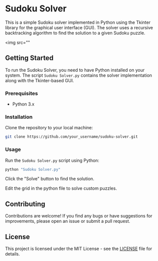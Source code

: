 # Sudoku Solver

This is a simple Sudoku solver implemented in Python using the Tkinter library for the graphical user interface (GUI). The solver uses a recursive backtracking algorithm to find the solution to a given Sudoku puzzle.

<img src=""

## Getting Started

To run the Sudoku Solver, you need to have Python installed on your system. The script `Sudoku Solver.py` contains the solver implementation along with the Tkinter-based GUI.

### Prerequisites

- Python 3.x

### Installation

Clone the repository to your local machine:

```bash
git clone https://github.com/your_username/sudoku-solver.git
```


### Usage

Run the `Sudoku Solver.py` script using Python:

```bash
python "Sudoku Solver.py"
```
Click the "Solve" button to find the solution.

Edit the grid in the python file to solve custom puzzles.

## Contributing

Contributions are welcome! If you find any bugs or have suggestions for improvements, please open an issue or submit a pull request.

## License

This project is licensed under the MIT License - see the [LICENSE](LICENSE) file for details.
